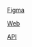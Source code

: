 [Figma](https://www.figma.com/design/Lmgc3mORrNnGkN5RuWRB5J/FE-Test?node-id=1042-54&t=RM1ajGpRJyMx5Wb5-0)

[Web](https://warehouse-blue.vercel.app/#)

[API](https://api-test-web.agiletech.vn/api)